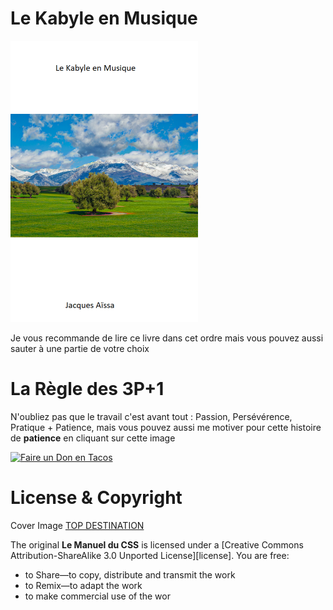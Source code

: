 # Le Kabyle en Musique

<img src="cover-kabyle-en-musique.png" width="300">

Je vous recommande de lire ce livre dans cet ordre mais vous pouvez aussi sauter à une partie de votre choix

# La Règle des 3P+1

N'oubliez pas que le travail c'est avant tout : Passion, Persévérence, Pratique + Patience, mais vous pouvez aussi me motiver pour cette histoire de **patience** en cliquant sur cette image 

[![Faire un Don en Tacos](https://i.ibb.co/M2fjngP/index.jpg)](https://fr.tipeee.com/nazimboudeffa#reward-300065)

# License & Copyright

Cover Image [TOP DESTINATION](https://topdestinationsalgerie.com/11-beaux-parcs-nationaux-a-visiter-en-algerie/le-parc-national-du-djurdjura/)

The original **Le Manuel du CSS** is licensed under a [Creative Commons Attribution-ShareAlike 3.0 Unported License][license]. You are free:

* to Share—to copy, distribute and transmit the work
* to Remix—to adapt the work
* to make commercial use of the wor
